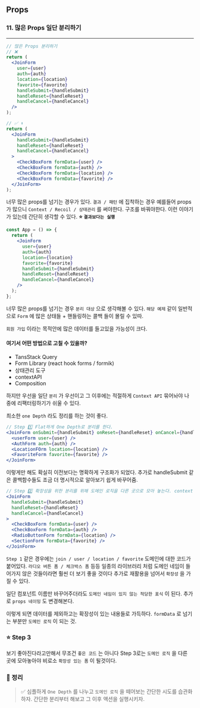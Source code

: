## Props

### 11. 많은 Props 일단 분리하기

---

```jsx
// 많은 Props 분리하기
// ❌
return (
  <JoinForm
    user={user}
    auth={auth}
    location={location}
    favorite={favorite}
    handleSubmit={handleSubmit}
    handleReset={handleReset}
    handleCancel={handleCancel}
  />
);

// ✅ ⬇️
return (
  <JoinForm
    handleSubmit={handleSubmit}
    handleReset={handleReset}
    handleCancel={handleCancel}
  >
    <CheckBoxForm formData={user} />
    <CheckBoxForm formData={auth} />
    <CheckBoxForm formData={location} />
    <CheckBoxForm formData={favorite} />
  </JoinForm>
);
```

너무 많은 props를 넘기는 경우가 있다.
`결과 / 패턴` 에 집착하는 경우 예를들어 props가 많으니 `Context / Recoil / 상태관리` 를 써야한다. 구조를 바꿔야한다. 이런 이야기가 있는데 간단히 생각할 수 있다.
**⭐️ `결과보다는 실행`**

```jsx
const App = () => {
  return (
    <JoinForm
      user={user}
      auth={auth}
      location={location}
      favorite={favorite}
      handleSubmit={handleSubmit}
      handleReset={handleReset}
      handleCancel={handleCancel}
    />
  );
};
```

너무 많은 props를 넘기는 경우 `분리 대상` 으로 생각해볼 수 있다. `해당 예제` 같이 일반적으로 `Form` 에 많은 상태들 + 핸들링하는 콜백 들이 몰릴 수 있따.

`회원 가입` 이라는 목적안에 많은 데이터를 들고있을 가능성이 크다.

#### 여기서 어떤 방법으로 고칠 수 있을까?

- TansStack Query
- Form Library (react hook forms / formik)
- 상태관리 도구
- contextAPI
- Composition

하지만 우선을 일단 `분리` 가 우선이고 그 이후에는 적절하게 `Context API` 묶어놔야 나중에 리팩터링하기가 쉬울 수 있다.

최소한 `one Depth` 라도 정리를 하는 것이 좋다.

```jsx
// Step 1️⃣ Flat하게 One Depth로 분리를 한다.
<JoinForm onSubmit={handleSubmit} onReset={handleReset} onCancel={handleCancel}>
  <userForm user={user} />
  <AuthForm auth={auth} />
  <LocationFOrm location={location} />
  <FavoriteForm favorite={favorite} />
</JoinForm>
```

이렇게만 해도 확실히 이전보다는 명확하게 구조화가 되었다. 추가로 handleSubmit 같은 콜백함수들도 조금 더 명시적으로 알아보기 쉽게 바꾸어줌.

```jsx
// Step 2️⃣ 확장성을 위한 분리를 위해 도메인 로직을 다른 곳으로 모아 놓는다. context API / hook
<JoinForm
  handleSubmit={handleSubmit}
  handleReset={handleReset}
  handleCancel={handleCancel}
>
  <CheckBoxForm formData={user} />
  <CheckBoxForm formData={auth} />
  <RadioButtonForm formData={location} />
  <SectionForm formData={favorite} />
</JoinForm>
```

`Step 1` 같은 경우에는 `join / user / location / favorite` 도메인에 대한 코드가 붙어있다. `라디오 버튼 폼 / 체크박스 폼` 등등 일종의 라이브러리 처럼 도메인 네임이 들어가지 않은 것들이라면 훨씬 더 보기 좋을 것이다 추가로 재활용을 넘어서 `확장성` 을 가질 수 있다.

일단 컴포넌트 이름만 바꾸어주더라도 `도메인 네임이 있지 않는 적당한 표식` 이 된다. 추가로 `props 네이밍` 도 변경해본다.

이렇게 되면 데이터를 제외하고는 확장성이 있는 내용들로 가득하다. `formData` 로 넘기는 부분만 `도메인 로직` 이 되는 것.

### ⭐️ Step 3

보기 좋아진다라고만해서 무조건 `좋은 코드` 는 아니다 Step 3로는 `도메인 로직` 을 다른 곳에 모아놓아야 비로소 `확장성 있는 폼` 이 될것이다.

### 📌 정리

> ✅ 심플하게 `One Depth` 를 나누고 `도메인 로직` 을 떼어보는 간단한 시도를 습관화하자. 간단한 분리부터 해보고 그 이후 액션을 실행시키자.
